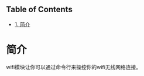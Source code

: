<nav id="table-of-contents">
<h2>Table of Contents</h2>
<div id="text-table-of-contents">
<ul>
<li><a href="#orgheadline1">1. 简介</a></li>
</ul>
</div>
</nav>


# 简介<a id="orgheadline1"></a>

wifi模块让你可以通过命令行来操控你的wifi无线网络连接。
